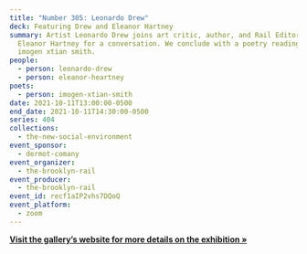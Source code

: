 ```yaml
---
title: "Number 305: Leonardo Drew"
deck: Featuring Drew and Eleanor Hartney
summary: Artist Leonardo Drew joins art critic, author, and Rail Editor-at-Large
  Eleanor Hartney for a conversation. We conclude with a poetry reading by
  imogen xtian smith.
people:
  - person: leonardo-drew
  - person: eleanor-heartney
poets:
  - person: imogen-xtian-smith
date: 2021-10-11T13:00:00-0500
end_date: 2021-10-11T14:30:00-0500
series: 404
collections:
  - the-new-social-environment
event_sponsor:
  - dermot-comany
event_organizer:
  - the-brooklyn-rail
event_producer:
  - the-brooklyn-rail
event_id: recf1aIP2vhs7DQoQ
event_platform:
  - zoom
---
```

**[Visit the gallery’s website for more details on the exhibition »](https://www.galerielelong.com/exhibitions/leonardo-drew2)**